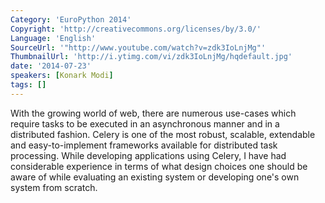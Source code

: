 ```yaml
---
Category: 'EuroPython 2014'
Copyright: 'http://creativecommons.org/licenses/by/3.0/'
Language: 'English'
SourceUrl: '"http://www.youtube.com/watch?v=zdk3IoLnjMg"'
ThumbnailUrl: 'http://i.ytimg.com/vi/zdk3IoLnjMg/hqdefault.jpg'
date: '2014-07-23'
speakers: [Konark Modi]
tags: []
---
```

With the growing world of web, there are numerous use-cases which require tasks to be executed in an asynchronous manner and in a distributed fashion. 
Celery is one of the most robust, scalable, extendable and easy-to-implement frameworks available for distributed task processing. While developing applications using Celery, I have had considerable experience in terms of what design choices one should be aware of while evaluating an existing system or developing one's own system from scratch.